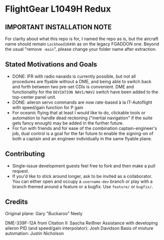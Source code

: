 # FlightGear L1049H Redux #

## IMPORTANT INSTALLATION NOTE ##
For clarity about what this repo is for, I named the repo as is, but the aircraft name should remain `Lockheed1049h` as on the legacy FGADDON one. Beyond the usual "remove `-main`", please change your folder name after extraction.

## Stated Motivations and Goals ##
- DONE: IFR with radio navaids is currently possible, but not all procedures are flyable without a DME, and being able to switch back and forth between two pre-set CDIs is convenient. DME and functionality for the `DEVIATION NAV1/NAV2` switch have been added to the top-center panel unit.
- DONE: aileron servo commands are now rate-based à la IT-Autoflight with speed/gain function for P gain
- For oceanic flying that at least I would like to do, clickable tools or automation to handle dead reckoning ("inertial navigation" if the suite gets fancy enough) may be added in the further future.
- For fun with friends and for ease of the combination captain-engineer's job, dual control is a goal for the far future to enable the signing-on of both a captain and an engineer individually in the same flyable plane.

## Contributing ##
- Single-issue development guests feel free to fork and then make a pull request.
- If you'd like to stick around longer, ask to be invited as a collaborator. You can either open and occupy a `username-dev` branch or play with a branch themed around a feature or a bugfix. Use `feature/` or `bugfix/`.

## Credits ##
Original plane: Gary "Buckaroo" Neely

DME-339F-12A from Citation II: Sascha Reißner
Assistance with developing aileron PID (and speed/gain interpolator): Josh Davidson
Basis of mixture automation: Justin Nicholson